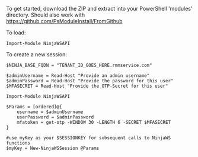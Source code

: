 To get started, download the ZIP and extract into your PowerShell 'modules' directory. Should also work with https://github.com/PsModuleInstall/FromGithub

To load:

```Import-Module NinjaWSAPI```

To create a new session:
```
$NINJA_BASE_FQDN = "TENANT_ID_GOES_HERE.rmmservice.com"

$adminUsername = Read-Host "Provide an admin username"
$adminPassword = Read-Host "Provide the password for this user"
$MFASECRET = Read-Host "Provide the OTP-Secret for this user"

Import-Module NinjaWSAPI

$Params = [ordered]@{
    username = $adminUsername 
    userPassword = $adminPassword
    mfatoken = get-otp -WINDOW 30 -LENGTH 6 -SECRET $MFASECRET
}

#use myKey as your $SESSIONKEY for subsequent calls to NinjaWS functions
$myKey = New-NinjaWSSession @Params
```
